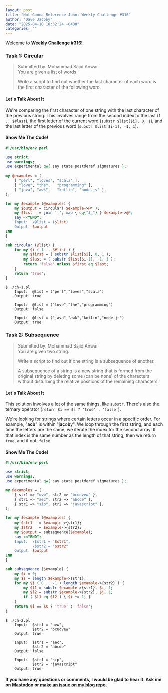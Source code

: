 ```yaml
---
layout: post
title: "Not Gonna Reference John: Weekly Challenge #316"
author: "Dave Jacoby"
date: "2025-04-10 18:32:24 -0400"
categories: ""
---
```


Welcome to [**Weekly Challenge #316!**](https://theweeklychallenge.org/blog/perl-weekly-challenge-316/)

### Task 1: Circular

> Submitted by: Mohammad Sajid Anwar  
> You are given a list of words.
>
> Write a script to find out whether the last character of each word is the first character of the following word.

#### Let's Talk About It

We're comparing the first character of one string with the last character of the previous string. This involves range from the second index to the last (`1 .. $#last`), the first letter of the current word (`substr $list[$i], 0, 1`), and the last letter of the previous word (`substr $list[$i-1], -1, 1`).

#### Show Me The Code!

```perl
#!/usr/bin/env perl

use strict;
use warnings;
use experimental qw{ say state postderef signatures };

my @examples = (
    [ "perl", "loves", "scala" ],
    [ "love", "the",   "programming" ],
    [ "java", "awk",   "kotlin", "node.js" ],
);

for my $example (@examples) {
    my $output = circular( $example->@* );
    my $list   = join ',', map { qq{"$_"} } $example->@*;
    say <<"END";
    Input:  \@list = ($list)
    Output: $output
END
}

sub circular (@list) {
    for my $i ( 1 .. $#list ) {
        my $first = ( substr $list[$i], 0, 1 );
        my $last = ( substr $list[$i-1], -1, 1 );
        return 'false' unless $first eq $last;
    }
    return 'true';
}
```

```text
$ ./ch-1.pl
    Input:  @list = ("perl","loves","scala")
    Output: true

    Input:  @list = ("love","the","programming")
    Output: false

    Input:  @list = ("java","awk","kotlin","node.js")
    Output: true
```

### Task 2: Subsequence

> Submitted by: Mohammad Sajid Anwar  
> You are given two string.
>
> Write a script to find out if one string is a subsequence of another.
>
> A subsequence of a string is a new string that is formed from the original string by deleting some (can be none) of the characters without disturbing the relative positions of the remaining characters.

#### Let's Talk About It

This solution involves a lot of the same things, like `substr`. There's also the ternary operator (`return $i == $s ? 'true' : 'false'`).

We're looking for strings where certain letters occur in a specific order. For example, "**acb**" is within "j**ac**o**b**y". We loop through the first string, and each time the letters are the same, we iterate the index for the second array. If that index is the same number as the length of that string, then we return `true`, and if not, `false`.

#### Show Me The Code!

```perl
#!/usr/bin/env perl

use strict;
use warnings;
use experimental qw{ say state postderef signatures };

my @examples = (
    { str1 => "uvw", str2 => "bcudvew" },
    { str1 => "aec", str2 => "abcde" },
    { str1 => "sip", str2 => "javascript" },
);

for my $example (@examples) {
    my $str1   = $example->{str1};
    my $str2   = $example->{str2};
    my $output = subsequence($example);
    say <<"END";
    Input:  \$str1 = "$str1",
            \$str2 = "$str2"
    Output: $output
END
}

sub subsequence ($example) {
    my $i = 0;
    my $s = length $example->{str1};
    for my $j ( 0 .. -1 + length $example->{str2} ) {
        my $l1 = substr $example->{str1}, $i, 1;
        my $l2 = substr $example->{str2}, $j, 1;
        if ( $l1 eq $l2 ) { $i += 1; }
    }
    return $i == $s ? 'true' : 'false';
}
```

```text
$ ./ch-2.pl
    Input:  $str1 = "uvw",
            $str2 = "bcudvew"
    Output: true

    Input:  $str1 = "aec",
            $str2 = "abcde"
    Output: false

    Input:  $str1 = "sip",
            $str2 = "javascript"
    Output: true
```

#### If you have any questions or comments, I would be glad to hear it. Ask me on [Mastodon](https://mastodon.xyz/@jacobydave) or [make an issue on my blog repo.](https://github.com/jacoby/jacoby.github.io)
